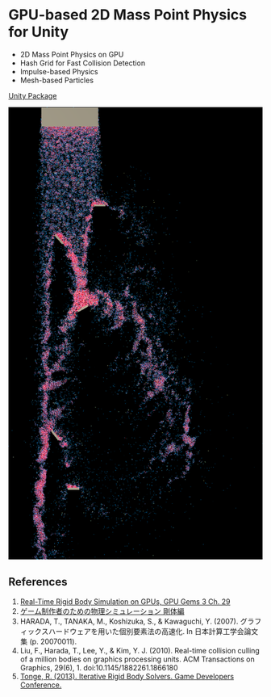 # GPU-based 2D Mass Point Physics for Unity
 * 2D Mass Point Physics on GPU
 * Hash Grid for Fast Collision Detection
 * Impulse-based Physics
 * Mesh-based Particles

[Unity Package](Html/ParticlePhysics.unitypackage)

[![Vimeo](Html/GPUSand.png)](https://vimeo.com/137930819)

## References
 1. [Real-Time Rigid Body Simulation on GPUs, GPU Gems 3 Ch. 29](https://developer.nvidia.com/gpugems/GPUGems3/gpugems3_ch29.html)
 1. [ゲーム制作者のための物理シミュレーション 剛体編](http://www.amazon.co.jp/dp/4844332821)
 1. HARADA, T., TANAKA, M., Koshizuka, S., & Kawaguchi, Y. (2007). グラフィックスハードウェアを用いた個別要素法の高速化. In 日本計算工学会論文集 (p. 20070011).
 1. Liu, F., Harada, T., Lee, Y., & Kim, Y. J. (2010). Real-time collision culling of a million bodies on graphics processing units. ACM Transactions on Graphics, 29(6), 1. doi:10.1145/1882261.1866180
 1. [Tonge, R. (2013). Iterative Rigid Body Solvers. Game Developers Conference.](http://www.gdcvault.com/play/1017643/Physics-for-Game)
